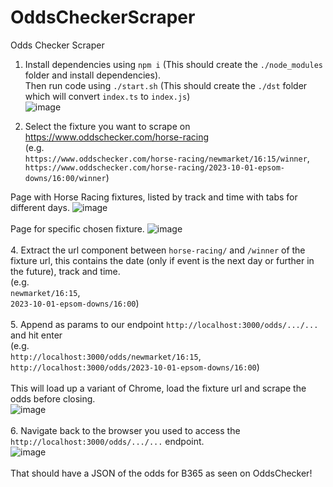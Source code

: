 # OddsCheckerScraper
Odds Checker Scraper

1. Install dependencies using `npm i` (This should create the `./node_modules` folder and install dependencies).\
   Then run code using `./start.sh` (This should create the `./dst` folder which will convert `index.ts` to `index.js`)\
![image](https://github.com/AbishakeSrithar/OddsCheckerScraper/assets/67220345/1c4e1663-4112-4772-8919-460be298d10a)

3. Select the fixture you want to scrape on https://www.oddschecker.com/horse-racing \
(e.g. \
`https://www.oddschecker.com/horse-racing/newmarket/16:15/winner`,\
`https://www.oddschecker.com/horse-racing/2023-10-01-epsom-downs/16:00/winner`)

Page with Horse Racing fixtures, listed by track and time with tabs for different days.
![image](https://github.com/AbishakeSrithar/OddsCheckerScraper/assets/67220345/9b705211-942f-480c-ab83-20ef6b9acc97)\
\
Page for specific chosen fixture.
![image](https://github.com/AbishakeSrithar/OddsCheckerScraper/assets/67220345/a2f1cdd3-1a43-4076-a9c6-bbf499ddb297)\
\
4. Extract the url component between `horse-racing/` and `/winner` of the fixture url, this contains the date (only if event is the next day or further in the future), track and time.\
(e.g. \
`newmarket/16:15`,\
`2023-10-01-epsom-downs/16:00`)\
\
5. Append as params to our endpoint `http://localhost:3000/odds/.../...` and hit enter\
(e.g. \
`http://localhost:3000/odds/newmarket/16:15`,\
`http://localhost:3000/odds/2023-10-01-epsom-downs/16:00`)\
\
This will load up a variant of Chrome, load the fixture url and scrape the odds before closing.\
![image](https://github.com/AbishakeSrithar/OddsCheckerScraper/assets/67220345/67001313-8f88-4518-a8d0-1c83698f8b02)\
\
6. Navigate back to the browser you used to access the `http://localhost:3000/odds/.../...` endpoint.\
![image](https://github.com/AbishakeSrithar/OddsCheckerScraper/assets/67220345/b123f4f9-c016-44b9-9a9d-78d8707f5c98)\
\
That should have a JSON of the odds for B365 as seen on OddsChecker!



